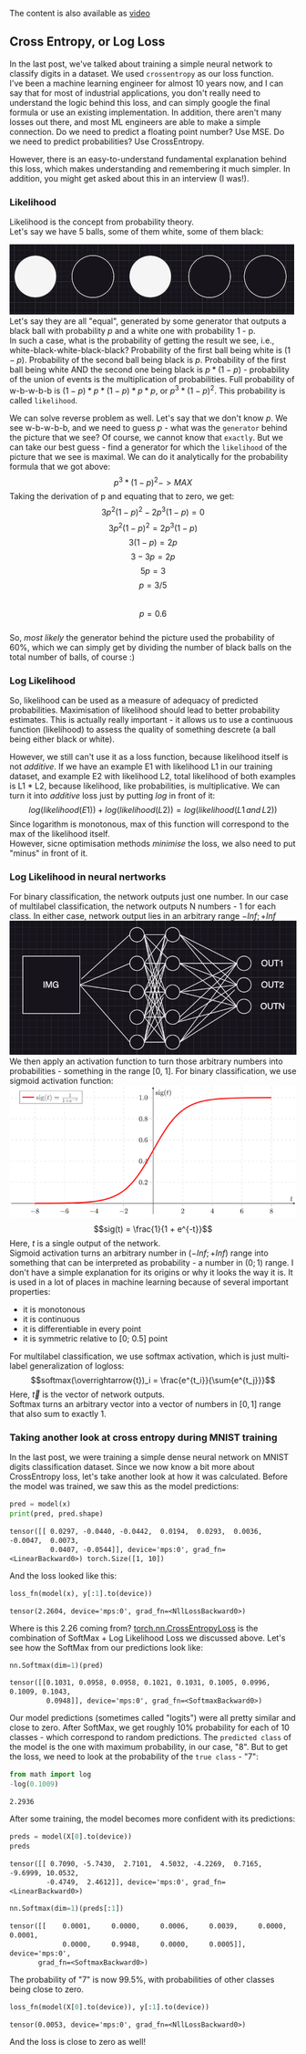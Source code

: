 The content is also available as [video](https://youtu.be/aHCFjFs_sec)  

## Cross Entropy, or Log Loss
In the last post, we've talked about training a simple neural network to classify digits in a dataset. We used `crossentropy` as our loss function.  
I've been a machine learning engineer for almost 10 years now, and I can say that for most of industrial applications, you don't really need to understand the logic behind this loss, and can simply google the final formula or use an existing implementation. In addition, there aren't many losses out there, and most ML engineers are able to make a simple connection. Do we need to predict a floating point number? Use MSE. Do we need to predict probabilities? Use CrossEntropy.

However, there is an easy-to-understand fundamental explanation behind this loss, which makes understanding and remembering it much simpler. In addition, you might get asked about this in an interview (I was!).
### Likelihood
Likelihood is the concept from probability theory.  
Let's say we have 5 balls, some of them white, some of them black:  

![image of 5 balls](image1.png "Title")  
Let's say they are all "equal", generated by some generator that outputs a black ball with probability *p* and a white one with probability 1 - p.  
In such a case, what is the probability of getting the result we see, i.e., white-black-white-black-black?
Probability of the first ball being white is $(1 - p)$. Probability of the second ball being black is $p$. Probability of the first ball being white AND the second one being black is $p * (1 - p)$ - probability of the union of events is the multiplication of probabilities. Full probability of w-b-w-b-b is $(1 - p) * p * (1 - p) * p * p$, or $p^3 * (1-p)^2$. This probability is called `likelihood`.  

We can solve reverse problem as well. Let's say that we don't know *p*. We see w-b-w-b-b, and we need to guess *p* - what was the `generator` behind the picture that we see? Of course, we cannot know that `exactly`. But we can take our best guess - find a generator for which the `likelihood` of the picture that we see is maximal. We can do it analytically for the probability formula that we got above:  
$$p^3 * (1-p)^2 -> MAX$$
Taking the derivation of p and equating that to zero, we get:  
$$3p^2(1-p)^2 - 2p^3(1-p) = 0$$
$$3p^2(1-p)^2 = 2p^3(1-p)$$
$$3(1-p) = 2p$$
$$3 - 3p = 2p$$
$$5p = 3$$
$$p = 3/5$$  
$$p = 0.6$$  
So, *most likely* the generator behind the picture used the probability of 60%, which we can simply get by dividing the number of black balls on the total number of balls, of course :)  

### Log Likelihood
So, likelihood can be used as a measure of adequacy of predicted probabilities. Maximisation of likelihood should lead to better probability estimates. This is actually really important - it allows us to use a continuous function (likelihood) to assess the quality of something descrete (a ball being either black or white).  

However, we still can't use it as a loss function, because likelihood itself is not *additive*. If we have an example E1 with likelihood L1 in our training dataset, and example E2 with likelihood L2, total likelihood of both examples is L1 * L2, because likelihood, like probabilities, is multiplicative. We can turn it into *additive* loss just by putting *log* in front of it:  
$$log(likelihood(E1)) + log(likelihood(L2)) = log(likelihood(L1\,and\,L2))$$
Since logarithm is monotonous, max of this function will correspond to the max of the likelihood itself.  
However, sicne optimisation methods *minimise* the loss, we also need to put "minus" in front of it.
### Log Likelihood in neural nertworks
For binary classification, the network outputs just one number. In our case of multilabel classification, the network outputs N numbers - 1 for each class. In either case, network output lies in an arbitrary range $-Inf; +Inf$  
![neural network](image2.png "Title")  
We then apply an activation function to turn those arbitrary numbers into probabilities - something in the range [0, 1]. For binary classification, we use sigmoid activation function:
![sigmoid example](image3.png "Title")  
$$sig(t) = \frac{1}{1 + e^{-t}}$$
Here, $t$ is a single output of the network.  
Sigmoid activation turns an arbitrary number in $(-Inf; +Inf)$ range into something that can be interpreted as probability - a number in $(0; 1)$ range. I don't have a simple explanation for its origins or why it looks the way it is. It is used in a lot of places in machine learning because of several important properties:  
- it is monotonous
- it is continuous
- it is differentiable in every point
- it is symmetric relative to [0; 0.5] point  

For multilabel classification, we use softmax activation, which is just multi-label generalization of logloss:
$$softmax(\overrightarrow{t})_i = \frac{e^{t_i}}{\sum{e^{t_j}}}$$
Here, $\overrightarrow{t}$ is the vector of network outputs.   
Softmax turns an arbitrary vector into a vector of numbers in $[0, 1]$ range that also sum to exactly 1.
### Taking another look at cross entropy during MNIST training
In the last post, we were training a simple dense neural network on MNIST digits classification dataset. Since we now know a bit more about CrossEntropy loss, let's take another look at how it was calculated. Before the model was trained, we saw this as the model predictions:
```python
pred = model(x)
print(pred, pred.shape)
```
```
tensor([[ 0.0297, -0.0440, -0.0442,  0.0194,  0.0293,  0.0036, -0.0047,  0.0073,
          0.0407, -0.0544]], device='mps:0', grad_fn=<LinearBackward0>) torch.Size([1, 10])
```
And the loss looked like this:
```python
loss_fn(model(x), y[:1].to(device))
```
```
tensor(2.2604, device='mps:0', grad_fn=<NllLossBackward0>)
```
Where is this 2.26 coming from?
[torch.nn.CrossEntropyLoss](https://pytorch.org/docs/stable/generated/torch.nn.CrossEntropyLoss.html) is the combination of SoftMax + Log Likelihood Loss we discussed above. Let's see how the SoftMax from our predictions look like:
```python
nn.Softmax(dim=1)(pred)
```
```
tensor([[0.1031, 0.0958, 0.0958, 0.1021, 0.1031, 0.1005, 0.0996, 0.1009, 0.1043,
         0.0948]], device='mps:0', grad_fn=<SoftmaxBackward0>)
```
Our model predictions (sometimes called "logits") were all pretty similar and close to zero. After SoftMax, we get roughly 10% probability for each of 10 classes - which correspond to random predictions. The `predicted class` of the model is the one with maximum probability, in our case, "8". But to get the loss, we need to look at the probability of the `true class` - "7":
```python
from math import log
-log(0.1009)
```
```
2.2936
```
After some training, the model becomes more confident with its predictions:
```python
preds = model(X[0].to(device))
preds
```
```
tensor([[ 0.7090, -5.7430,  2.7101,  4.5032, -4.2269,  0.7165, -9.6999, 10.0532,
         -0.4749,  2.4612]], device='mps:0', grad_fn=<LinearBackward0>)
```
```python
nn.Softmax(dim=1)(preds[:1])
```
```
tensor([[    0.0001,     0.0000,     0.0006,     0.0039,     0.0000,     0.0001,
             0.0000,     0.9948,     0.0000,     0.0005]], device='mps:0',
       grad_fn=<SoftmaxBackward0>)
```
The probability of "7" is now 99.5%, with probabilities of other classes being close to zero.
```python
loss_fn(model(X[0].to(device)), y[:1].to(device))
```
```
tensor(0.0053, device='mps:0', grad_fn=<NllLossBackward0>)
```
And the loss is close to zero as well!